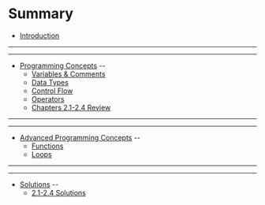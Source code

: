 # Summary

- [Introduction](./chapter_00_Introduction.md)

---
---

- [Programming Concepts](./chapter_01_Programming_Concepts.md)
--
  - [Variables & Comments](./chapter_11_Variables.md)
  - [Data Types](./chapter_12_Datatypes.md)
  - [Control Flow](./chapter_13_Control_Flow.md)
  - [Operators](./chapter_14_Operators.md)
  - [Chapters 2.1-2.4 Review](./chapter_15_Review.md)

--- 
---

- [Advanced Programming Concepts](./chapter_02_More_Concepts.md)
--
  - [Functions](./chapter_21_Functions.md)
  - [Loops](./chapter_22_Loops.md)
  
---
---

- [Solutions](./chapter_03_solutions.md)
--
  - [2.1-2.4 Solutions](./solution-chapter_15_review.md)
